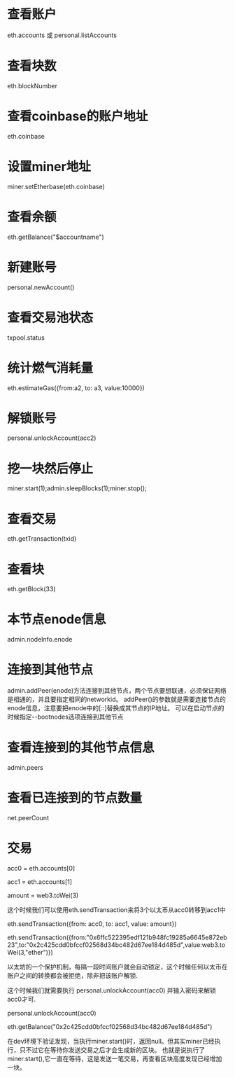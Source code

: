 
# 查看账户 
eth.accounts 或  personal.listAccounts

# 查看块数
eth.blockNumber

# 查看coinbase的账户地址
eth.coinbase

# 设置miner地址
miner.setEtherbase(eth.coinbase)

# 查看余额
eth.getBalance("$accountname")

# 新建账号
personal.newAccount()

# 查看交易池状态
txpool.status

# 统计燃气消耗量
eth.estimateGas({from:a2, to: a3, value:10000})

# 解锁账号
personal.unlockAccount(acc2)

# 挖一块然后停止
miner.start(1);admin.sleepBlocks(1);miner.stop();

# 查看交易
eth.getTransaction(txid)

# 查看块
eth.getBlock(33)

# 本节点enode信息
admin.nodeInfo.enode

# 连接到其他节点
admin.addPeer(enode)方法连接到其他节点，两个节点要想联通，必须保证网络是相通的，并且要指定相同的networkid。 
addPeer()的参数就是需要连接节点的enode信息，注意要把enode中的[::]替换成其节点的IP地址。
可以在启动节点的时候指定--bootnodes选项连接到其他节点

# 查看连接到的其他节点信息
admin.peers

# 查看已连接到的节点数量
net.peerCount

# 交易
acc0 = eth.accounts[0]

acc1 = eth.accounts[1]

amount = web3.toWei(3)

这个时候我们可以使用eth.sendTransaction来将3个以太币从acc0转移到acc1中

eth.sendTransaction({from: acc0, to: acc1, value: amount})

eth.sendTransaction({from:"0x6ffc522395edf121b948fc19285a6645e872eb23",to:"0x2c425cdd0bfccf02568d34bc482d67ee184d485d",value:web3.toWei(3,"ether")})

以太坊的一个保护机制，每隔一段时间账户就会自动锁定，这个时候任何以太币在账户之间的转换都会被拒绝，除非把该账户解锁.

这个时候我们就需要执行 personal.unlockAccount(acc0) 并输入密码来解锁acc0才可.

personal.unlockAccount(acc0)


eth.getBalance("0x2c425cdd0bfccf02568d34bc482d67ee184d485d")

在dev环境下验证发现，当执行miner.start()时，返回null。但其实miner已经执行，只不过它在等待你发送交易之后才会生成新的区块。
也就是说执行了miner.start(),它一直在等待，这是发送一笔交易，再查看区块高度发现已经增加一块。




